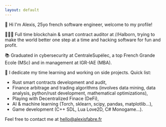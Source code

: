```yaml
---
layout: default
---
```


👋 Hi I'm Alexis, 25yo french software engineer, welcome to my profile!

🧑🏻‍💻  Full time blockchain & smart contract auditor at //Halborn, trying to make the world better one step at a time and hacking software for fun and profit.

📚  Graduated in cybersecurity at CentraleSupélec, a top French Grande Ecole (MSc) and in management at IGR-IAE (MBA).

🌱  I dedicate my time learning and working on side projects. Quick list:

- Rust smart contracts development and audit,
- Finance arbitrage and trading algorithms (involves data mining, data analysis, python/rust development, mathematical optimizations),
- Playing with Decentralized Finace (DeFi),
- AI & machine learning (Torch, sklearn, scipy, pandas, matplotlib...),
- Game development (C++ SDL, Lua Love2D, C# Monogame...).

Feel free to contact me at [hello@alexisfabre.fr](mailto:hello@alexisfabre.fr)
